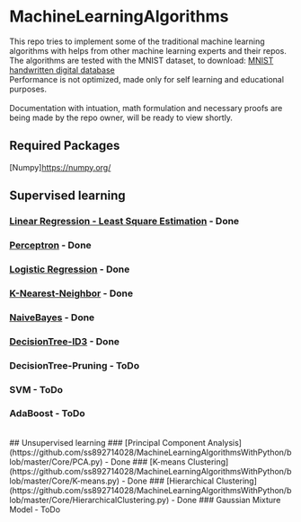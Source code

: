 # MachineLearningAlgorithms
This repo tries to implement some of the traditional machine learning algorithms with helps from other machine learning experts and their repos. <br />
The algorithms are tested with the MNIST dataset, to download: [MNIST handwritten digital database](http://yann.lecun.com/exdb/mnist/) <br />
Performance is not optimized, made only for self learning and educational purposes. <br />
<br />
Documentation with intuation, math formulation and necessary proofs are being made by the repo owner, will be ready to view shortly. <br />
## Required Packages
[Numpy]https://numpy.org/
<br />
## Supervised learning
### [Linear Regression - Least Square Estimation](https://github.com/ss892714028/MachineLearningAlgorithmsWithPython/blob/master/Core/LinearRegression.py) - Done
### [Perceptron](https://github.com/ss892714028/MachineLearningAlgorithmsWithPython/blob/master/Core/Perceptron.py) - Done
### [Logistic Regression](https://github.com/ss892714028/MachineLearningAlgorithmsWithPython/blob/master/Core/LogisticRegression.py) - Done
### [K-Nearest-Neighbor](https://github.com/ss892714028/MachineLearningAlgorithmsWithPython/blob/master/Core/KNN.py) - Done
### [NaiveBayes](https://github.com/ss892714028/MachineLearningAlgorithmsWithPython/blob/master/Core/Naive_bayes.py) - Done
### [DecisionTree-ID3](https://github.com/ss892714028/MachineLearningAlgorithmsWithPython/blob/master/Core/DecisionTree.py) - Done
### DecisionTree-Pruning - ToDo
### SVM - ToDo
### AdaBoost - ToDo
<br />
## Unsupervised learning
### [Principal Component Analysis](https://github.com/ss892714028/MachineLearningAlgorithmsWithPython/blob/master/Core/PCA.py) - Done
### [K-means Clustering](https://github.com/ss892714028/MachineLearningAlgorithmsWithPython/blob/master/Core/K-means.py) - Done
### [Hierarchical Clustering](https://github.com/ss892714028/MachineLearningAlgorithmsWithPython/blob/master/Core/HierarchicalClustering.py) - Done
### Gaussian Mixture Model - ToDo

